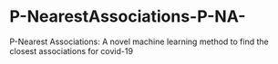 # P-NearestAssociations-P-NA-
P-Nearest Associations: A novel machine learning method to find the closest associations for covid-19
